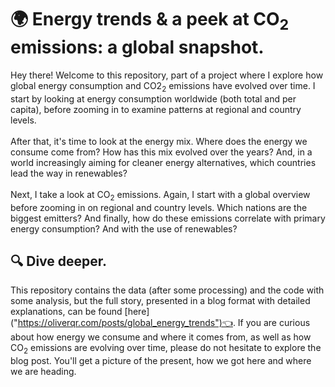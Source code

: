 # 🌍 Energy trends & a peek at CO<sub>2</sub> emissions: a global snapshot.
Hey there! Welcome to this repository, part of a project where I explore how global energy consumption and CO2<sub>2</sub> emissions have evolved over time. I start by looking at energy consumption worldwide (both total and per capita), before zooming in to examine patterns at regional and country levels.<br>
<br>
After that, it's time to look at the energy mix. Where does the energy we consume come from? How has this mix evolved over the years? And, in a world increasingly aiming for cleaner energy alternatives, which countries lead the way in renewables?<br>
<br>
Next, I take a look at CO<sub>2</sub> emissions. Again, I start with a global overview before zooming in on regional and country levels. Which nations are the biggest emitters? And finally, how do these emissions correlate with primary energy consumption? And with the use of renewables?<br>
## 🔍 Dive deeper.
This repository contains the data (after some processing) and the code with some analysis, but the full story, presented in a blog format with detailed explanations, can be found 
[here] ("https://oliverqr.com/posts/global_energy_trends")👈. 
If you are curious about how energy we consume and where it comes from, as well as how CO<sub>2</sub> emissions are evolving over time, please do not hesitate to explore the blog post. You'll get a picture of the present, how we got here and where we are heading.
